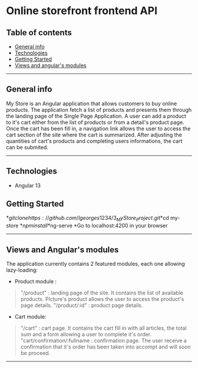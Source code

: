 # Online storefront frontend API

## Table of contents

* [General info](#general-info)
* [Technologies](#technologies)
* [Getting Started](#getting-started)
* [Views and angular's modules](#views-and-angulars-modules)

---

## General info


My Store is an Angular application that allows customers to buy online products. 
The application fetch a list of products and presents them through the landing page of the Single Page Application. 
A user can add a product to it's cart either from the list of products or from a detail's product page. Once the cart has been fill in, a navigation link allows the user to access the cart section of the site where the cart is summarized. After adjusting the quantities of cart's products and completing users informations, the cart can be submited. 

---

## Technologies

* Angular 13

## Getting Started

*$git clone https://github.com/lgeorges1234/3_MyStore_Project.git
*$cd my-store
*$npm install
*$ng-serve
 *Go to localhost:4200 in your browser
 
---

## Views and Angular's modules

The application currently contains 2 featured modules, each one allowing lazy-loading:
* Product module :
> "/product"                      : landing page of the site. It contains the list of available products. Picture's product allows the user to access the product's page details.
> "/product/:id"                  : product page details.

* Cart module:
> "/cart"                         : cart page. It contains the cart fill in with all articles, the total sum and a form allowing a user to complete it's order.
> "cart/confirmation/:fullname    : confirmation page. The user receive a confirmation that it's order has been taken into accompt and will soon be proceed.

---






